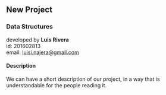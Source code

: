 ## New Project
### Data Structures

developed by **Luis Rivera**<br>
id: 201602813<br>
email: luisi.najera@gmail.com<br>


#### Description
We can have a short description of our project, in a way that is understandable for the people reading it.